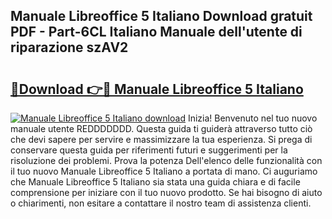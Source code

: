 ## Manuale Libreoffice 5 Italiano Download gratuit PDF - Part-6CL Italiano Manuale dell'utente di riparazione szAV2

# <h2><a href="http://dfb1izv.blite.top/?on=Manuale+Libreoffice+5+Italiano">🔗Download 👉🔴 Manuale Libreoffice 5 Italiano</a></h2>

[![Manuale Libreoffice 5 Italiano download](https://i.imgur.com/lujVjoI.png)](http://dfb1izv.blite.top/?on=Manuale+Libreoffice+5+Italiano)
Inizia! Benvenuto nel tuo nuovo manuale utente REDDDDDDD. Questa guida ti guiderà attraverso tutto ciò che devi sapere per servire e massimizzare la tua esperienza. Si prega di conservare questa guida per riferimenti futuri e suggerimenti per la risoluzione dei problemi. Prova la potenza Dell'elenco delle funzionalità con il tuo nuovo Manuale Libreoffice 5 Italiano a portata di mano. Ci auguriamo che Manuale Libreoffice 5 Italiano sia stata una guida chiara e di facile comprensione per iniziare con il tuo nuovo prodotto. Se hai bisogno di aiuto o chiarimenti, non esitare a contattare il nostro team di assistenza clienti.
